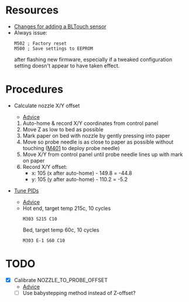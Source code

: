 # Resources

- [Changes for adding a BLTouch sensor](https://reprap.org/forum/read.php?415,880766)
- Always issue:
  ```
  M502 ; Factory reset
  M500 ; Save settings to EEPROM
  ```
  after flashing new firmware, especially if a tweaked configuration setting
  doesn't appear to have taken effect.

# Procedures
- Calculate nozzle X/Y  offset
  - [Advice](https://www.reddit.com/r/ender3/comments/bwbzbn/comment/epwjp6s/?utm_source=share&utm_medium=web2x&context=3)
  1. Auto-home & record X/Y coordinates from control panel
  2. Move Z as low to bed as possible
  3. Mark paper on bed with nozzle by gently pressing into paper
  4. Move so probe needle is as close to paper as possible without touching \([M401](https://marlinfw.org/docs/gcode/M401.html) to deploy probe needle\)
  5. Move X/Y from control panel until probe needle lines up with mark on paper
  6. Record X/Y offset:
     - x: 105 (x after auto-home) - 149.8 = -44.8
     - y: 105 (y after auto-home) - 110.2 = -5.2

- [Tune PIDs](https://reprap.org/wiki/PID_Tuning)
  - [Advice](https://www.reddit.com/r/ender3/comments/mudger/the_benefits_of_pid_tuning_your_ender_3_v2/)
  - Hot end, target temp 215c, 10 cycles
    ```
    M303 S215 C10
    ```
    Bed, target temp 60c, 10 cycles
    ```
    M303 E-1 S60 C10
    ```

# TODO

- [X] Calibrate NOZZLE_TO_PROBE_OFFSET
  - [Advice](https://www.reddit.com/r/ender3/comments/bwbzbn/official_bltouch_kit_xyz_probe_offsets/)
  - [ ] Use babystepping method instead of Z-offset?
